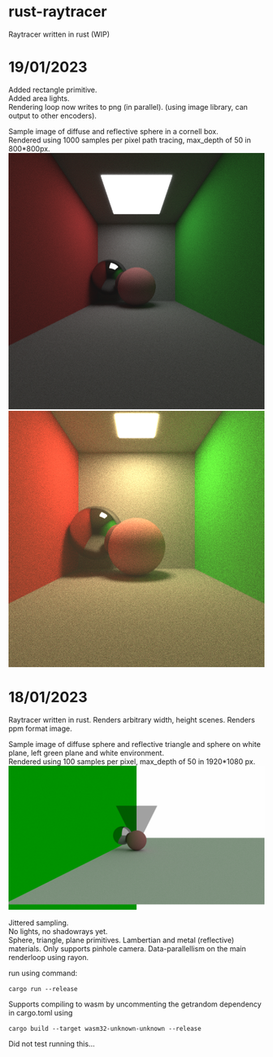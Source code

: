 # rust-raytracer
Raytracer written in rust (WIP)

# 19/01/2023

Added rectangle primitive.  
Added area lights.  
Rendering loop now writes to png (in parallel). (using image library, can output to other encoders).  

Sample image of diffuse and reflective sphere in a cornell box.  
Rendered using 1000 samples per pixel path tracing, max_depth of 50 in 800*800px.    
![diffuse and reflective sphere in a cornell box](https://github.com/LanderDebreyne/rust-raytracer/blob/main/19_1_23.png?raw=true)
![diffuse and reflective sphere in a cornell box](https://github.com/LanderDebreyne/rust-raytracer/blob/main/19_1_23_2.png?raw=true)

# 18/01/2023

Raytracer written in rust.
Renders arbitrary width, height scenes.
Renders ppm format image.  

Sample image of diffuse sphere and reflective triangle and sphere on white plane, left green plane and white environment.  
Rendered using 100 samples per pixel, max_depth of 50 in 1920*1080 px.
![ diffuse sphere and reflective triangle and sphere on white plane, left green plane and white environment](https://github.com/LanderDebreyne/rust-raytracer/blob/main/18_1_23.png?raw=true)

Jittered sampling.  
No lights, no shadowrays yet.  
Sphere, triangle, plane primitives.
Lambertian and metal (reflective) materials.
Only supports pinhole camera.
Data-parallellism on the main renderloop using rayon.

run using command:

```
cargo run --release
```

Supports compiling to wasm by uncommenting the getrandom dependency in cargo.toml using

```
cargo build --target wasm32-unknown-unknown --release
```

Did not test running this...
